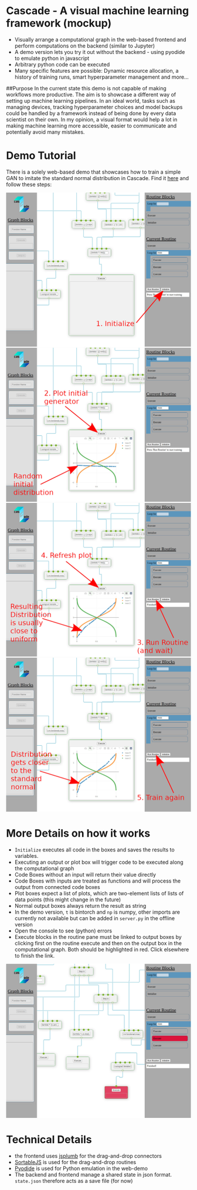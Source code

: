 # Cascade - A visual machine learning framework (mockup)

- Visually arrange a computational graph in the web-based frontend and perform computations on the backend (similar to Jupyter)
- A demo version lets you try it out without the backend - using pyodide to emulate python in javascript 
- Arbitrary python code can be executed
- Many specific features are possible: Dynamic resource allocation, a history of training runs, smart hyperparameter management and more...

##Purpose
In the current state this demo is not capable of making workflows more productive. The aim is to showcase a
different way of setting up machine learning pipelines. In an ideal world, tasks such as managing devices, tracking
hyperparameter choices and model backups could be handled by a framework instead of being done by every data
scientist on their own. In my opinion, a visual format would help a lot in making machine learning more accessible,
easier to communicate and potentially avoid many mistakes.

# Demo Tutorial
There is a solely web-based demo that showcases how to train a simple GAN to imitate the standard normal distribution in Cascade.
Find it [here](https://quickblink.github.io/cascade/) and follow these steps:

![Demo Tutorial 1](imgs/cascade_tutorial1.jpg)
![Demo Tutorial 2](imgs/cascade_tutorial2.jpg)
![Demo Tutorial 3](imgs/cascade_tutorial3.jpg)
![Demo Tutorial 4](imgs/cascade_tutorial4.jpg)


# More Details on how it works
- `Ìnitialize` executes all code in the boxes and saves the results to variables.
- Executing an output or plot box will trigger code to be executed along the computational graph
- Code Boxes without an input will return their value directly
- Code Boxes with inputs are treated as functions and will process the output from connected code boxes
- Plot boxes expect a list of plots, which are two-element lists of lists of data points (this might change in the future)
- Normal output boxes always return the result as string
- In the demo version, `t` is bintorch and `np` is numpy, other imports are currently not available but can
  be added in `server.py` in the offline version
- Open the console to see (python) errors
- Execute blocks in the routine pane must be linked to output boxes by clicking first on the routine execute and then
on the output box in the computational graph. Both should be highlighted in red. Click elsewhere to finish the link.

![Execute Link showcase](imgs/execute_link.jpg)

# Technical Details

- the frontend uses [jsplumb](https://jsplumbtoolkit.com/) for the drag-and-drop connectors
- [SortableJS](https://sortablejs.github.io/Sortable/) is used for the drag-and-drop routines
- [Pyodide](https://pyodide.org/en/stable/) is used for Python emulation in the web-demo
- The backend and frontend manage a shared state in json format. `state.json` therefore acts as a save file (for now)
